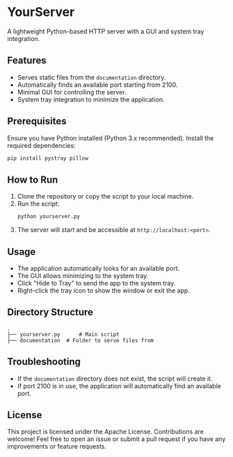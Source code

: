 # YourServer

A lightweight Python-based HTTP server with a GUI and system tray integration.

## Features

- Serves static files from the `documentation` directory.
- Automatically finds an available port starting from 2100.
- Minimal GUI for controlling the server.
- System tray integration to minimize the application.

## Prerequisites

Ensure you have Python installed (Python 3.x recommended). Install the required dependencies:

```sh
pip install pystray pillow
```

## How to Run

1. Clone the repository or copy the script to your local machine.
2. Run the script:
   ```sh
   python yourserver.py
   ```
3. The server will start and be accessible at `http://localhost:<port>`.

## Usage

- The application automatically looks for an available port.
- The GUI allows minimizing to the system tray.
- Click "Hide to Tray" to send the app to the system tray.
- Right-click the tray icon to show the window or exit the app.

## Directory Structure

```
.
├── yourserver.py      # Main script
├── documentation  # Folder to serve files from
```

## Troubleshooting

- If the `documentation` directory does not exist, the script will create it.
- If port 2100 is in use, the application will automatically find an available port.

## License

This project is licensed under the Apache License. Contributions are welcome! Feel free to open an issue or submit a pull request if you have any improvements or feature requests.
